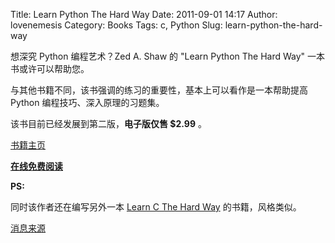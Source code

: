 Title: Learn Python The Hard Way
Date: 2011-09-01 14:17
Author: lovenemesis
Category: Books
Tags: c, Python
Slug: learn-python-the-hard-way

想深究 Python 编程艺术？Zed A. Shaw 的 "Learn Python The Hard Way"
一本书或许可以帮助您。

与其他书籍不同，该书强调的练习的重要性，基本上可以看作是一本帮助提高
Python 编程技巧、深入原理的习题集。

该书目前已经发展到第二版，**电子版仅售 $2.99** 。

[书籍主页](http://learnpythonthehardway.org/)

[**在线免费阅读**](http://learnpythonthehardway.org/book/)

**PS:**

同时该作者还在编写另外一本 [Learn C The Hard
Way](http://c.learncodethehardway.org/book.html) 的书籍，风格类似。

[消息来源](http://identi.ca/notice/82249522)
